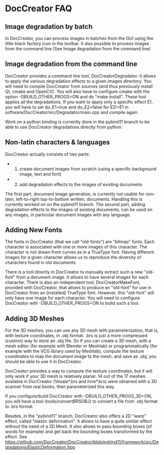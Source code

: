 
# DocCreator FAQ 


## Image degradation by batch

In DocCreator, you can process images in batches from the GUI using the little black factory icon in the toolbar.
It also possible to process images from the command line (See Image degradation from the command line)


## Image degradation from the command line

DocCreator provides a command line tool, DocCreatorDegradator. It allows to apply the various degradation effects to a given images directory. You will need to compile DocCreator from sources (and thus previously install Qt, cmake and OpenCV). You will also have to configure cmake with the option -DBUILD_OTHER_PROGS=ON and do "make install".
These tool applies all the degradations. If you want to apply only a specific effect E1, you will have to set do_E1=true and do_E2=false for E2!=E1 in software/DocCreator/src/Degradator/main.cpp and compile again.

Work on a python binding is currently done in the pybind11 branch to be able to use DocCreator degradations directly from python.


## Non-latin characters & languages

DocCreator actually consists of two parts:

 - 1) create document images from scratch (using a specific background image, text and font)
 - 2) add degradation effects to the images of existing documents

The first part, document image generation, is currently not usable for non-latin, left-to-right top-to-bottom written, documents. Handling this is currently worked on on the pybind11 branch. 
The second part, adding degradation effects to the images of existing documents, can be used on any images, in particular document images with any language.


## Adding New Fonts

The fonts in DocCreator (that we call "old-fonts") are "bitmap" fonts. Each character is associated with one or more images of this character. The character is not drawn from curves as in a TrueType font. Having different images for a given character allows us to reproduce the diversity of characters found in old documents.

There is a tool directly in DocCreator to manually extract such a new "old-font" from a document image. It allows to have several images for each character.
There is also an independent tool, DocCreatorMakeFont, provided with DocCreator, that allows to produce an "old-font" for use in DocCreator from an (installed) TrueType font. However, this "old-font" will only have one image for each character. You will need to configure DocCreator with -DBUILD_OTHER_PROGS=ON to build such a tool.


## Adding 3D Meshes 

For the 3D meshes, you can use any 3D mesh with parameterization, that is, with texture coordinates, in .obj format.
.brs is just a more compressed (custom) way to store an .obj file.
So if you can create a 3D mesh, with a mesh editor (for example with Blender or Meshlab) or programmatically (for example with the VCG library used by Meshlab), compute the texture coordinates to map the document image to the mesh, and save as .obj, you should be able to use it in DocCreator.

DocCreator provides a way to compute the texture coordinates, but it will only work if your 3D mesh is relatively planar.
14 out of the 17 meshes available in DocCreator (Vesale*.brs and livre*.brs) were obtained with a 3D scanner from real books, then parameterized this way.

If you configure/build DocCreator with -DBUILD_OTHER_PROGS_3D=ON, you will have a tool (tools/convertBRSOBJ) to convert a file from .obj format to .brs format.

Besides, in the "pybind11" branch, DocCreator also offers a 2D "warp" effect, called "elastic deformation". It allows to have a quite similar effect without the need of a 3D Mesh. It also allows to pass bounding boxes (of words for example) and get back the bounding boxes transformed by the effect. See https://github.com/DocCreator/DocCreator/blob/pybind11/framework/src/Degradations/ElasticDeformation.hpp 

